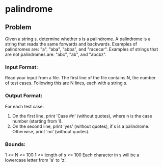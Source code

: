palindrome
==========


Problem
--------

Given a string s, determine whether s is a palindrome. A palindrome is a string that reads the same forwards and backwards. Examples of palindromes are: "a", "aba", "abba", and "racecar". Examples of strings that are not palindromes are: "abc", "ab", and "abcbz".


### Input Format:

Read your input from a file. The first line of the file contains N, the number of test cases. Following this are N lines, each with a string s.

### Output Format:

For each test case:
1) On the first line, print 'Case #n' (without quotes), where n is the case number (starting from 1).
2) On the second line, print 'yes' (without quotes), if s is a palindrome. Otherwise, print 'no' (without quotes).

### Bounds:

1 <= N <= 100
1 <= length of s <= 100
Each character in s will be a lowercase letter from 'a' to 'z'.
